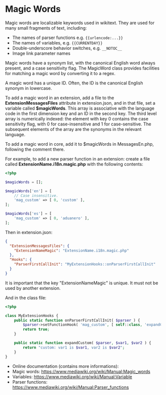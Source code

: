 # Magic Words

Magic words are localizable keywords used in wikitext. They are used for many
small fragments of text, including:

- The names of parser functions e.g. `{{urlencode:...}}`
- The names of variables, e.g. `{{CURRENTDAY}}`
- Double-underscore behavior switches, e.g. `__NOTOC__`
- Image link parameter names

Magic words have a synonym list, with the canonical English word always present,
and a case sensitivity flag. The MagicWord class provides facilities for
matching a magic word by converting it to a regex.

A magic word has a unique ID. Often, the ID is the canonical English synonym in
lowercase.

To add a magic word in an extension, add a file to the **ExtensionMessagesFiles**
attribute in extension.json,
and in that file, set a variable called **$magicWords**. This array is associative
with the language code in the first dimension key and an ID in the second key. The
third level array is numerically indexed: the element with key 0 contains the case
sensitivity flag, with 0 for case-insensitive and 1 for case-sensitive. The
subsequent elements of the array are the synonyms in the relevant language.

To add a magic word in core, add it to $magicWords in MessagesEn.php, following the
comment there.

For example, to add a new parser function in an extension: create a file called
**ExtensionName.i18n.magic.php** with the following contents:

```php
<?php

$magicWords = [];

$magicWords['en'] = [
	// Case insensitive.
	'mag_custom' => [ 0, 'custom' ],
];

$magicWords['es'] = [
	'mag_custom' => [ 0, 'aduanero' ],
];
```

Then in extension.json:

```json
{
  "ExtensionMessagesFiles": {
    "ExtensionNameMagic": "ExtensionName.i18n.magic.php"
  },
  "Hooks": {
    "ParserFirstCallInit": "MyExtensionHooks::onParserFirstCallInit"
  }
}
```

It is important that the key "ExtensionNameMagic" is unique. It must not be used
by another extension.

And in the class file:

```php
<?php

class MyExtensionHooks {
	public static function onParserFirstCallInit( $parser ) {
		$parser->setFunctionHook( 'mag_custom', [ self::class, 'expandCustom' ] );
		return true;
	}

	public static function expandCustom( $parser, $var1, $var2 ) {
		return "custom: var1 is $var1, var2 is $var2";
	}
}
```

- Online documentation (contains more informations):
- Magic words: <https://www.mediawiki.org/wiki/Manual:Magic_words>
- Variables: <https://www.mediawiki.org/wiki/Manual:Variable>
- Parser functions: <https://www.mediawiki.org/wiki/Manual:Parser_functions>
